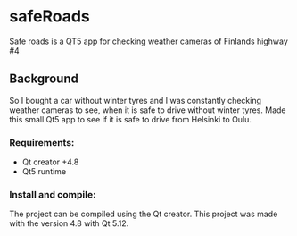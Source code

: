 # safeRoads
Safe roads is a QT5 app for checking weather cameras of Finlands highway #4

## Background

So I bought a car without winter tyres and I was constantly checking weather cameras to see, when it is safe to drive without winter tyres. Made this small Qt5 app to see if it is safe to drive from Helsinki to Oulu.

### Requirements:
- Qt creator +4.8 
- Qt5 runtime

### Install and compile:
The project can be compiled using the Qt creator. This project was made with the version 4.8 with Qt 5.12.

